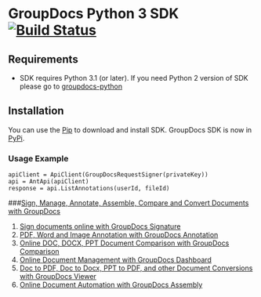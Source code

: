 GroupDocs Python 3 SDK [![Build Status](https://secure.travis-ci.org/groupdocs/groupdocs-python3.png)](http://travis-ci.org/groupdocs/groupdocs-python3)
=============

## Requirements

* SDK requires Python 3.1 (or later). 
If you need Python 2 version of SDK please go to [groupdocs-python](https://github.com/groupdocs/groupdocs-python)

## Installation

You can use the [Pip](http://www.pip-installer.org/) to download and install SDK.
GroupDocs SDK is now in [PyPi](http://pypi.python.org/pypi/groupdocs-python3).

### Usage Example
	apiClient = ApiClient(GroupDocsRequestSigner(privateKey))
	api = AntApi(apiClient)
	response = api.ListAnnotations(userId, fileId)


###[Sign, Manage, Annotate, Assemble, Compare and Convert Documents with GroupDocs](http://groupdocs.com)
1. [Sign documents online with GroupDocs Signature](http://groupdocs.com/apps/signature)
2. [PDF, Word and Image Annotation with GroupDocs Annotation](http://groupdocs.com/apps/annotation)
3. [Online DOC, DOCX, PPT Document Comparison with GroupDocs Comparison](http://groupdocs.com/apps/comparison)
4. [Online Document Management with GroupDocs Dashboard](http://groupdocs.com/apps/dashboard)
5. [Doc to PDF, Doc to Docx, PPT to PDF, and other Document Conversions with GroupDocs Viewer](http://groupdocs.com/apps/viewer)
6. [Online Document Automation with GroupDocs Assembly](http://groupdocs.com/apps/assembly)

